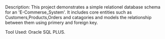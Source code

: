 Description:
This project demonstrates a simple relationel database schema for an 'E-Commerse_System'. 
It includes core entities such as Customers,Products,Orders and catagories and models the relationship between them using primery and foreign key.

Tool Used: Oracle SQL PLUS.
